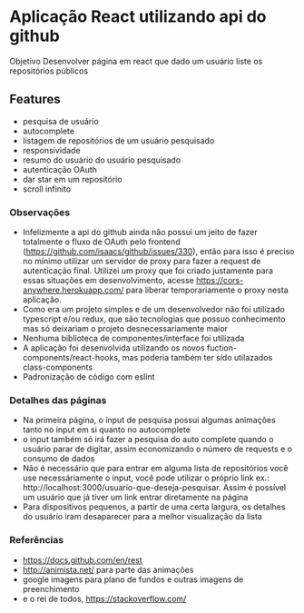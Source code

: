 # Aplicação React utilizando api do github

Objetivo
Desenvolver página em react que dado um usuário liste os repositórios públicos

## Features

- pesquisa de usuário
- autocomplete
- listagem de repositórios de um usuário pesquisado
- responsividade
- resumo do usuário do usuário pesquisado
- autenticação OAuth
- dar star em um repositório
- scroll infinito

### Observações

- Infelizmente a api do github ainda não possui um jeito de fazer totalmente o fluxo de OAuth pelo frontend (https://github.com/isaacs/github/issues/330), então para isso é preciso no mínimo utilizar um servidor de proxy para fazer a request de autenticação final. Utilizei um proxy que foi criado justamente para essas situações em desenvolvimento, acesse https://cors-anywhere.herokuapp.com/ para liberar temporariamente o proxy nesta aplicação.
- Como era um projeto simples e de um desenvolvedor não foi utilizado typescript e/ou redux, que são tecnologias que possuo conhecimento mas só deixariam o projeto desnecessariamente maior
- Nenhuma biblioteca de componentes/interface foi utilizada
- A aplicação foi desenvolvida utilizando os novos fuction-components/react-hooks, mas poderia também ter sido utilazados class-components
- Padronização de código com eslint

### Detalhes das páginas

- Na primeira página, o input de pesquisa possui algumas animações tanto no input em si quanto no autocomplete
- o input também só irá fazer a pesquisa do auto complete quando o usuário parar de digitar, assim economizando o número de requests e o consumo de dados
- Não é necessário que para entrar em alguma lista de repositórios você use necessáriamente o input, você pode utilizar o próprio link ex.: http://localhost:3000/usuario-que-deseja-pesquisar. Assim é possível um usuário que já tiver um link entrar diretamente na página
- Para dispositivos pequenos, a partir de uma certa largura, os detalhes do usuário iram desaparecer para a melhor visualização da lista

### Referências

- https://docs.github.com/en/rest
- http://animista.net/ para parte das animações
- google imagens para plano de fundos e outras imagens de preenchimento
- e o rei de todos, https://stackoverflow.com/
